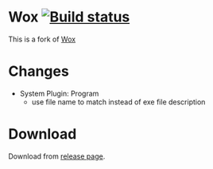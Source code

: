 Wox   [![Build status](https://ci.appveyor.com/api/projects/status/u5snkbftdysbs0lc)](https://ci.appveyor.com/project/renzhn/wox)
=========
This is a fork of [Wox](https://github.com/qianlifeng/Wox)


Changes
=========
* System Plugin: Program
    * use file name to match instead of exe file description


Download
=========

Download from [release page](https://github.com/renzhn/Wox/releases).